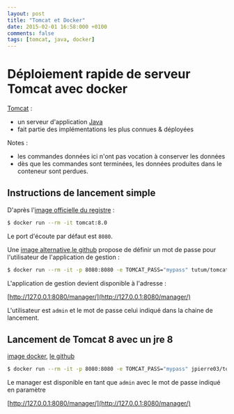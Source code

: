```yaml
---
layout: post
title: "Tomcat et Docker"
date: 2015-02-01 16:58:000 +0100
comments: false
tags: [tomcat, java, docker]
---
```


# Déploiement rapide de serveur Tomcat avec docker

[Tomcat](http://tomcat.apache.org/) :

* un serveur d'application [Java](http://fr.wikipedia.org/wiki/Java_%28langage%29)
* fait partie des implémentations les plus connues & déployées

Notes :

* les commandes données ici n'ont pas vocation à conserver les données
* dès que les commandes sont terminées, les données produites dans le conteneur sont perdues.

## Instructions de lancement simple

D'après l'[image officielle du registre](https://registry.hub.docker.com/_/tomcat/) :

```bash
$ docker run --rm -it tomcat:8.0
```

Le port d'écoute par défaut est `8080`.

Une [image alternative](https://registry.hub.docker.com/u/tutum/tomcat/),[le github](https://github.com/tutumcloud/tutum-docker-tomcat) propose de définir un mot de passe pour l'utilisateur de l'application de gestion :

```bash
$ docker run --rm -it -p 8080:8080 -e TOMCAT_PASS="mypass" tutum/tomcat
```

L'application de gestion devient disponible à l'adresse :

[http://127.0.0.1:8080/manager/](http://127.0.0.1:8080/manager/)


L'utilisateur est `admin` et le mot de passe celui indiqué dans la chaine de lancement.

## Lancement de Tomcat 8 avec un jre 8

[image docker](https://registry.hub.docker.com/u/jpierre03/tomcat/), [le github](https://github.com/jpierre03/docker-tomcat)

```bash
$ docker run --rm -it -p 8080:8080 -e TOMCAT_PASS="mypass" jpierre03/tomcat
```
Le manager est disponible en tant que `admin` avec le mot de passe indiqué en paramètre

[http://127.0.0.1:8080/manager/](http://127.0.0.1:8080/manager/)
